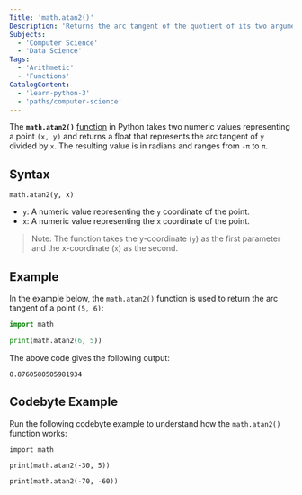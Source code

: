 ```yaml
---
Title: 'math.atan2()'
Description: 'Returns the arc tangent of the quotient of its two arguments in radians.'
Subjects:
  - 'Computer Science'
  - 'Data Science'
Tags:
  - 'Arithmetic'
  - 'Functions'
CatalogContent:
  - 'learn-python-3'
  - 'paths/computer-science'
---
```


The **`math.atan2()`** [function](https://www.codecademy.com/resources/docs/python/functions) in Python takes two numeric values representing a point `(x, y)` and returns a float that represents the arc tangent of `y` divided by `x`. The resulting value is in radians and ranges from `-π` to `π`.

## Syntax

```pseudo
math.atan2(y, x)
```

- `y`: A numeric value representing the `y` coordinate of the point.
- `x`: A numeric value representing the `x` coordinate of the point.

> Note: The function takes the y-coordinate (`y`) as the first parameter and the x-coordinate (`x`) as the second.

## Example

In the example below, the `math.atan2()` function is used to return the arc tangent of a point `(5, 6)`:

```py
import math

print(math.atan2(6, 5))
```

The above code gives the following output:

```shell
0.8760580505981934
```

## Codebyte Example

Run the following codebyte example to understand how the `math.atan2()` function works:

```codebyte/python
import math

print(math.atan2(-30, 5))

print(math.atan2(-70, -60))
```
